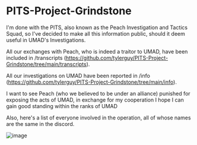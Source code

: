 # PITS-Project-Grindstone

I'm done with the PITS, also known as the Peach Investigation and Tactics Squad, so I've decided to make all this information public, should it deem useful in UMAD's Investigations.

All our exchanges with Peach, who is indeed a traitor to UMAD, have been included in /transcripts (https://github.com/tylerguy/PITS-Project-Grindstone/tree/main/transcripts).

All our investigations on UMAD have been reported in /info (https://github.com/tylerguy/PITS-Project-Grindstone/tree/main/info).

I want to see Peach (who we believed to be under an alliance) punished for exposing the acts of UMAD, in exchange for my cooperation I hope I can gain good standing within the ranks of UMAD

Also, here's a list of everyone involved in the operation, all of whose names are the same in the discord.

![image](https://user-images.githubusercontent.com/18733966/129980659-3ecfc702-fc0b-48d7-8908-3333089dabdb.png)
